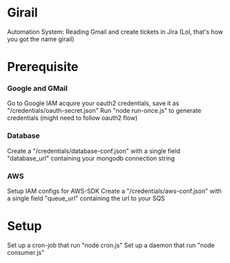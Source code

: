 # Girail
Automation System: Reading Gmail and create tickets in Jira (Lol, that's how you got the name girail)  

# Prerequisite
### Google and GMail
Go to Google IAM acquire your oauth2 credentials, save it as "/credentials/oauth-secret.json"
Run "node run-once.js" to generate credentials (might need to follow oauth2 flow)  
### Database
Create a "/credentials/database-conf.json" with a single field "database_url" containing your mongodb connection string
### AWS
Setup IAM configs for AWS-SDK
Create a "/credentials/aws-conf.json" with a single field "queue_url" containing the url to your SQS

# Setup
Set up a cron-job that run "node cron.js"
Set up a daemon that run "node consumer.js"